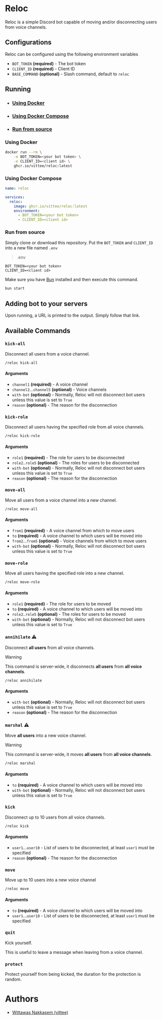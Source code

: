 # Reloc

Reloc is a simple Discord bot capable of moving and/or disconnecting users from voice channels.

## Configurations

Reloc can be configured using the following environment variables

- `BOT_TOKEN` **(required)** - The bot token
- `CLIENT_ID` **(required)** - Client ID
- `BASE_COMMAND` **(optional)** - Slash command, default to `reloc`

## Running

- ### [Using Docker](#using-docker-1)
- ### [Using Docker Compose](#using-docker-compose-1)
- ### [Run from source](#run-from-source-1)

### Using Docker
```sh
docker run --rm \
    -e BOT_TOKEN=<your bot token> \
    -e CLIENT_ID=<client id> \
    ghcr.io/vittee/reloc:latest
```

### Using Docker Compose
```yaml
name: reloc

services:
  reloc:
    image: ghcr.io/vittee/reloc:latest
    environment:
      - BOT_TOKEN=<your bot token>
      - CLIENT_ID=<client id>
```

### Run from source
Simply clone or download this repository. Put the `BOT_TOKEN` and `CLIENT_ID` into a new file named `.env`

> .env
```
BOT_TOKEN=<your bot token>
CLIENT_ID=<client id>
```

Make sure you have [Bun](https://bun.sh/) installed and then execute this command.

```sh
bun start
```

## Adding bot to your servers
Upon running, a URL is printed to the output. Simply follow that link.

## Available Commands

### `kick-all`
Disconnect all users from a voice channel.

```
/reloc kick-all
```

#### Arguments
- `channel1` **(required)** - A voice channel
- `channel2`...`channel5` **(optional)** - Voice channels
- `with-bot` **(optional)** - Normally, Reloc will not disconnect bot users unless this value is set to `True`
- `reason` **(optional)** - The reason for the disconnection

### `kick-role`
Disconnect all users having the specified role from all voice channels.

```
/reloc kick-role
```

#### Arguments
- `role1` **(required)** - The role for users to be disconnected
- `role2`..`role5` **(optional)** - The roles for users to be disconnected
- `with-bot` **(optional)** - Normally, Reloc will not disconnect bot users unless this value is set to `True`
- `reason` **(optional)** - The reason for the disconnection

### `move-all`
Move all users from a voice channel into a new channel.

```
/reloc move-all
```

#### Arguments
- `from1` **(required)** - A voice channel from which to move users
- `to` **(required)** - A voice channel to which users will be moved into
- `from2`...`from5` **(optional)** - Voice channels from which to move users
- `with-bot` **(optional)** - Normally, Reloc will not disconnect bot users unless this value is set to `True`

### `move-role`
Move all users having the specified role into a new channel.

```
/reloc move-role
```

#### Arguments
- `role1` **(required)** - The role for users to be moved
- `to` **(required)** - A voice channel to which users will be moved into
- `role2`..`role5` **(optional)** - The roles for users to be moved
- `with-bot` **(optional)** - Normally, Reloc will not disconnect bot users unless this value is set to `True`

### `annihilate` :warning:
Disconnect **all users** from all voice channels.

> [!WARNING]
> This command is server-wide, it disconnects **all users** from **all voice channels**.

```
/reloc annihilate
```

#### Arguments
- `with-bot` **(optional)** - Normally, Reloc will not disconnect bot users unless this value is set to `True`
- `reason` **(optional)** - The reason for the disconnection

### `marshal` :warning:
Move **all users** into a new voice channel.

> [!WARNING]
> This command is server-wide, it moves **all users** from **all voice channels**.

```
/reloc marshal
```

#### Arguments
- `to` **(required)** - A voice channel to which users will be moved into
- `with-bot` **(optional)** - Normally, Reloc will not disconnect bot users unless this value is set to `True`

### `kick`
Disconnect up to 10 users from all voice channels.

```
/reloc kick
```

#### Arguments
- `user1`...`user10`  - List of users to be disconnected, at least `user1` must be specified
- `reason` **(optional)** - The reason for the disconnection

### `move`
Move up to 10 users into a new voice channel

```
/reloc move
```

#### Arguments
- `to` **(required)** - A voice channel to which users will be moved into
- `user1`...`user10`  - List of users to be disconnected, at least `user1` must be specified

### `quit`
Kick yourself.

This is useful to leave a message when leaving from a voice channel.

### `protect`
Protect yourself from being kicked, the duration for the protection is random.

# Authors
- [Wittawas Nakkasem (vittee)](https://github.com/vittee)
